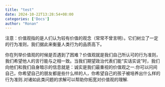 ```yaml
---
title: "test"
date: 2024-10-22T13:28:54+08:00
categories: ['Docs']
author: "Ronan"
---
```

注意：价值观指的是人们认为较有价值的观念（常常不曾言明）。它们树立了一定的行为准则，我们据此来衡量人类行为的品质高下。

你在列举价值观的时候是否遇到了困难？价值观就是我们自己所认可的行为准则，我们希望他人的言行能与之相一致。当我们期望政治代表们能“实话实说”时，我们向他们和我们自身暗示的信息就是：诚实是我们最重视的价值观之一.你可以问间自己，你希望自己的朋友都是些什么样的人，你希望自己的孩子被培养出什么样的行为准则.对诸如此类问题的求解可以帮助你拓宽对价值观的理解.
